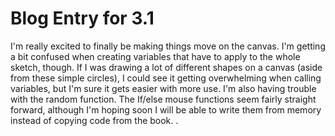 <h1>Blog Entry for 3.1</h1>
<p>I'm really excited to finally be making things move on the canvas. I'm getting a bit confused when creating variables that have to apply to the whole sketch, though. If I was drawing a lot of different shapes on a canvas (aside from these simple circles), I could see it getting overwhelming when calling variables, but I'm sure it gets easier with more use. I'm also having trouble with the random function. The If/else mouse functions seem fairly straight forward, although I'm hoping soon I will be able to write them from memory instead of copying code from the book. .</p>
